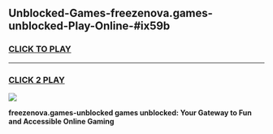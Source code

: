 
## Unblocked-Games-freezenova.games-unblocked-Play-Online-#ix59b
<h3>
<a href="https://premium.freeplayer.one?title=freezenova.games-unblocked&ref=27F">CLICK TO PLAY</a></h3>
<hr>

<h3>
<a href="https://premium.freeplayer.one?title=freezenova.games-unblocked&ref=27F">CLICK 2 PLAY</a>
  
</h3>

<a href="https://premium.freeplayer.one?title=freezenova.games-unblocked&ref=27F"><img src="https://clearcache.store/games.png"></a>


**freezenova.games-unblocked games unblocked: Your Gateway to Fun and Accessible Online Gaming**
